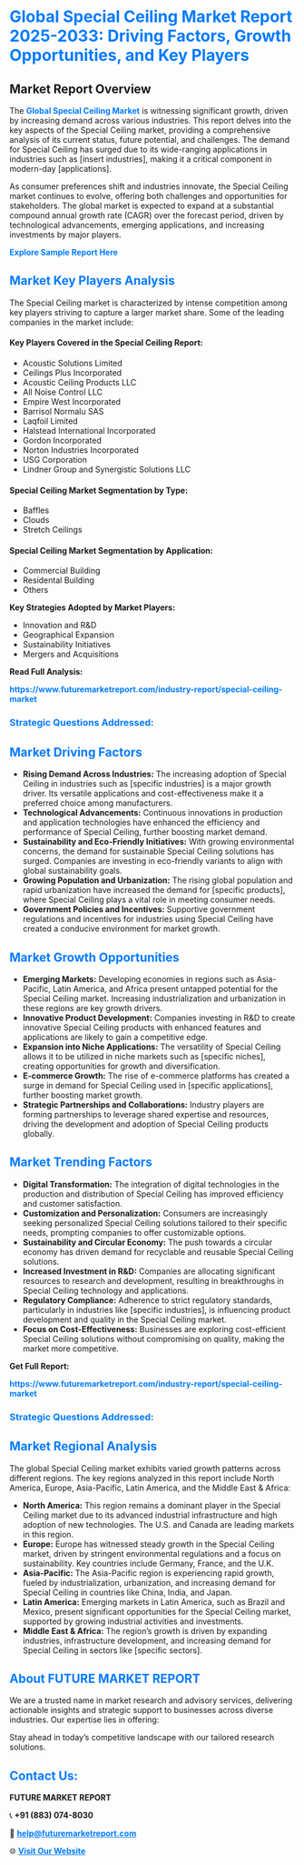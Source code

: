 <h1 style="color: #007BFF;">Global Special Ceiling Market Report 2025-2033: Driving Factors, Growth Opportunities, and Key Players</h1>

<section id="overview">
<h2>Market Report Overview</h2>
<p>The <a href="https://www.futuremarketreport.com/industry-report/special-ceiling-market" style="color: #007BFF; text-decoration: none;"><strong>Global Special Ceiling Market</strong></a> is witnessing significant growth, driven by increasing demand across various industries. This report delves into the key aspects of the Special Ceiling market, providing a comprehensive analysis of its current status, future potential, and challenges. The demand for Special Ceiling has surged due to its wide-ranging applications in industries such as [insert industries], making it a critical component in modern-day [applications].</p>
<p>As consumer preferences shift and industries innovate, the Special Ceiling market continues to evolve, offering both challenges and opportunities for stakeholders. The global market is expected to expand at a substantial compound annual growth rate (CAGR) over the forecast period, driven by technological advancements, emerging applications, and increasing investments by major players.</p>
</section>

<section id="overview">
<p><a href="https://www.futuremarketreport.com/request-sample/reportId=52596" style="color: #007BFF; text-decoration: none;"><strong>Explore Sample Report Here</strong></a></p>
</section>

<section id="key-players">
<h2 style="color: #007BFF;">Market Key Players Analysis</h2>
<p>The Special Ceiling market is characterized by intense competition among key players striving to capture a larger market share. Some of the leading companies in the market include:</p>
<h4>Key Players Covered in the Special Ceiling Report:</h4>
<ul><li>Acoustic Solutions Limited</li><li>Ceilings Plus Incorporated</li><li>Acoustic Ceiling Products LLC</li><li>All Noise Control LLC</li><li>Empire West Incorporated</li><li>Barrisol Normalu SAS</li><li>Laqfoil Limited</li><li>Halstead International Incorporated</li><li>Gordon Incorporated</li><li>Norton Industries Incorporated</li><li>USG Corporation</li><li>Lindner Group and Synergistic Solutions LLC</li></ul>
<h4>Special Ceiling Market Segmentation by Type:</h4>
<ul><li>Baffles</li><li>Clouds</li><li>Stretch Ceilings</li></ul>

<h4>Special Ceiling Market Segmentation by Application:</h4>
<ul><li>Commercial Building</li><li>Residental Building</li><li>Others</li></ul>
<p><strong>Key Strategies Adopted by Market Players:</strong></p>
<ul>
<li>Innovation and R&D</li>
<li>Geographical Expansion</li>
<li>Sustainability Initiatives</li>
<li>Mergers and Acquisitions</li>
</ul>
</section>

<section>
<p><strong>Read Full Analysis: </strong></p><a href="https://www.futuremarketreport.com/industry-report/special-ceiling-market" style="color: #007BFF; text-decoration: none;"><strong>https://www.futuremarketreport.com/industry-report/special-ceiling-market</strong></a>
<h3 style="color: #007BFF;">Strategic Questions Addressed:</h3>
</section>

<section id="driving-factors">
<h2 style="color: #007BFF;">Market Driving Factors</h2>
<ul>
<li><strong>Rising Demand Across Industries:</strong> The increasing adoption of Special Ceiling in industries such as [specific industries] is a major growth driver. Its versatile applications and cost-effectiveness make it a preferred choice among manufacturers.</li>
<li><strong>Technological Advancements:</strong> Continuous innovations in production and application technologies have enhanced the efficiency and performance of Special Ceiling, further boosting market demand.</li>
<li><strong>Sustainability and Eco-Friendly Initiatives:</strong> With growing environmental concerns, the demand for sustainable Special Ceiling solutions has surged. Companies are investing in eco-friendly variants to align with global sustainability goals.</li>
<li><strong>Growing Population and Urbanization:</strong> The rising global population and rapid urbanization have increased the demand for [specific products], where Special Ceiling plays a vital role in meeting consumer needs.</li>
<li><strong>Government Policies and Incentives:</strong> Supportive government regulations and incentives for industries using Special Ceiling have created a conducive environment for market growth.</li>
</ul>
</section>

<section id="growth-opportunities">
<h2 style="color: #007BFF;">Market Growth Opportunities</h2>
<ul>
<li><strong>Emerging Markets:</strong> Developing economies in regions such as Asia-Pacific, Latin America, and Africa present untapped potential for the Special Ceiling market. Increasing industrialization and urbanization in these regions are key growth drivers.</li>
<li><strong>Innovative Product Development:</strong> Companies investing in R&D to create innovative Special Ceiling products with enhanced features and applications are likely to gain a competitive edge.</li>
<li><strong>Expansion into Niche Applications:</strong> The versatility of Special Ceiling allows it to be utilized in niche markets such as [specific niches], creating opportunities for growth and diversification.</li>
<li><strong>E-commerce Growth:</strong> The rise of e-commerce platforms has created a surge in demand for Special Ceiling used in [specific applications], further boosting market growth.</li>
<li><strong>Strategic Partnerships and Collaborations:</strong> Industry players are forming partnerships to leverage shared expertise and resources, driving the development and adoption of Special Ceiling products globally.</li>
</ul>
</section>

<section id="trending-factors">
<h2 style="color: #007BFF;">Market Trending Factors</h2>
<ul>
<li><strong>Digital Transformation:</strong> The integration of digital technologies in the production and distribution of Special Ceiling has improved efficiency and customer satisfaction.</li>
<li><strong>Customization and Personalization:</strong> Consumers are increasingly seeking personalized Special Ceiling solutions tailored to their specific needs, prompting companies to offer customizable options.</li>
<li><strong>Sustainability and Circular Economy:</strong> The push towards a circular economy has driven demand for recyclable and reusable Special Ceiling solutions.</li>
<li><strong>Increased Investment in R&D:</strong> Companies are allocating significant resources to research and development, resulting in breakthroughs in Special Ceiling technology and applications.</li>
<li><strong>Regulatory Compliance:</strong> Adherence to strict regulatory standards, particularly in industries like [specific industries], is influencing product development and quality in the Special Ceiling market.</li>
<li><strong>Focus on Cost-Effectiveness:</strong> Businesses are exploring cost-efficient Special Ceiling solutions without compromising on quality, making the market more competitive.</li>
</ul>
</section>

<section>
<p><strong>Get Full Report: </strong></p><a href="https://www.futuremarketreport.com/industry-report/special-ceiling-market" style="color: #007BFF; text-decoration: none;"><strong>https://www.futuremarketreport.com/industry-report/special-ceiling-market</strong></a>
<h3 style="color: #007BFF;">Strategic Questions Addressed:</h3>
</section>


<section id="regional-analysis">
<h2 style="color: #007BFF;">Market Regional Analysis</h2>
<p>The global Special Ceiling market exhibits varied growth patterns across different regions. The key regions analyzed in this report include North America, Europe, Asia-Pacific, Latin America, and the Middle East & Africa:</p>
<ul>
<li><strong>North America:</strong> This region remains a dominant player in the Special Ceiling market due to its advanced industrial infrastructure and high adoption of new technologies. The U.S. and Canada are leading markets in this region.</li>
<li><strong>Europe:</strong> Europe has witnessed steady growth in the Special Ceiling market, driven by stringent environmental regulations and a focus on sustainability. Key countries include Germany, France, and the U.K.</li>
<li><strong>Asia-Pacific:</strong> The Asia-Pacific region is experiencing rapid growth, fueled by industrialization, urbanization, and increasing demand for Special Ceiling in countries like China, India, and Japan.</li>
<li><strong>Latin America:</strong> Emerging markets in Latin America, such as Brazil and Mexico, present significant opportunities for the Special Ceiling market, supported by growing industrial activities and investments.</li>
<li><strong>Middle East & Africa:</strong> The region’s growth is driven by expanding industries, infrastructure development, and increasing demand for Special Ceiling in sectors like [specific sectors].</li>
</ul>
</section>

<footer>
<h2 style="color: #007BFF;">About FUTURE MARKET REPORT</h2>
<p>We are a trusted name in market research and advisory services, delivering actionable insights and strategic support to businesses across diverse industries. Our expertise lies in offering:</p>

<p>Stay ahead in today’s competitive landscape with our tailored research solutions.</p>

<h2 style="color: #007BFF;">Contact Us:</h2>
<p><strong>FUTURE MARKET REPORT</strong></p>
<p>📞 <strong>+91 (883) 074-8030</strong></p>
<p>📧 <strong><a href="mailto:help@futuremarketreport.com" style="color: #007BFF;">help@futuremarketreport.com</a></strong></p>
<p>🌐 <strong><a href="https://www.futuremarketreport.com/" style="color: #007BFF;">Visit Our Website</a></strong></p>
</footer>